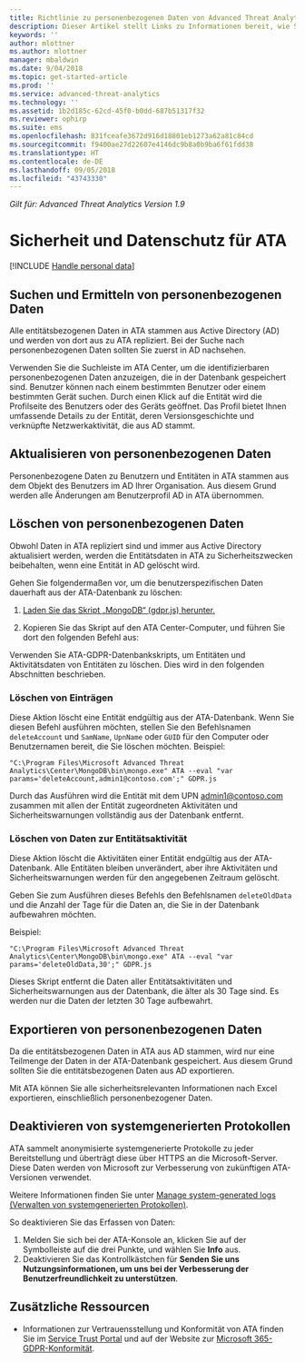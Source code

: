 ```yaml
---
title: Richtlinie zu personenbezogenen Daten von Advanced Threat Analytics | Microsoft-Dokumentation
description: Dieser Artikel stellt Links zu Informationen bereit, wie Sie private Informationen und personenbezogene Daten aus ATA löschen.
keywords: ''
author: mlottner
ms.author: mlottner
manager: mbaldwin
ms.date: 9/04/2018
ms.topic: get-started-article
ms.prod: ''
ms.service: advanced-threat-analytics
ms.technology: ''
ms.assetid: 1b2d185c-62cd-45f0-b0dd-687b51317f32
ms.reviewer: ophirp
ms.suite: ems
ms.openlocfilehash: 831fceafe3672d916d18801eb1273a62a81c84cd
ms.sourcegitcommit: f9400ae27d22607e4146dc9b8a0b9ba6f61fdd38
ms.translationtype: HT
ms.contentlocale: de-DE
ms.lasthandoff: 09/05/2018
ms.locfileid: "43743330"
---
```

*Gilt für: Advanced Threat Analytics Version 1.9*

# <a name="ata-data-security-and-privacy"></a>Sicherheit und Datenschutz für ATA

[!INCLUDE [Handle personal data](../includes/gdpr-intro-sentence.md)]

## <a name="searching-for-and-identifying-personal-data"></a>Suchen und Ermitteln von personenbezogenen Daten 

Alle entitätsbezogenen Daten in ATA stammen aus Active Directory (AD) und werden von dort aus zu ATA repliziert. Bei der Suche nach personenbezogenen Daten sollten Sie zuerst in AD nachsehen. 

Verwenden Sie die Suchleiste im ATA Center, um die identifizierbaren personenbezogenen Daten anzuzeigen, die in der Datenbank gespeichert sind. Benutzer können nach einem bestimmten Benutzer oder einem bestimmten Gerät suchen. Durch einen Klick auf die Entität wird die Profilseite des Benutzers oder des Geräts geöffnet. Das Profil bietet Ihnen umfassende Details zu der Entität, deren Versionsgeschichte und verknüpfte Netzwerkaktivität, die aus AD stammt. 

## <a name="updating-personal-data"></a>Aktualisieren von personenbezogenen Daten 

Personenbezogene Daten zu Benutzern und Entitäten in ATA stammen aus dem Objekt des Benutzers im AD Ihrer Organisation. Aus diesem Grund werden alle Änderungen am Benutzerprofil AD in ATA übernommen. 

## <a name="deleting-personal-data"></a>Löschen von personenbezogenen Daten 

Obwohl Daten in ATA repliziert sind und immer aus Active Directory aktualisiert werden, werden die Entitätsdaten in ATA zu Sicherheitszwecken beibehalten, wenn eine Entität in AD gelöscht wird. 

Gehen Sie folgendermaßen vor, um die benutzerspezifischen Daten dauerhaft aus der ATA-Datenbank zu löschen: 

1. [Laden Sie das Skript „MongoDB“ (gdpr.js) herunter.](https://aka.ms/ata-gdpr-script)  

2. Kopieren Sie das Skript auf den ATA Center-Computer, und führen Sie dort den folgenden Befehl aus: 

Verwenden Sie ATA-GDPR-Datenbankskripts, um Entitäten und Aktivitätsdaten von Entitäten zu löschen. Dies wird in den folgenden Abschnitten beschrieben.

### <a name="delete-entities"></a>Löschen von Einträgen

Diese Aktion löscht eine Entität endgültig aus der ATA-Datenbank. Wenn Sie diesen Befehl ausführen möchten, stellen Sie den Befehlsnamen `deleteAccount` und `SamName`, `UpnName` oder `GUID` für den Computer oder Benutzernamen bereit, die Sie löschen möchten. Beispiel: 

`"C:\Program Files\Microsoft Advanced Threat Analytics\Center\MongoDB\bin\mongo.exe" ATA --eval "var params='deleteAccount,admin1@contoso.com';" GDPR.js`

Durch das Ausführen wird die Entität mit dem UPN admin1@contoso.com zusammen mit allen der Entität zugeordneten Aktivitäten und Sicherheitswarnungen vollständig aus der Datenbank entfernt. 

### <a name="delete-entity-activity-data"></a>Löschen von Daten zur Entitätsaktivität

Diese Aktion löscht die Aktivitäten einer Entität endgültig aus der ATA-Datenbank. Alle Entitäten bleiben unverändert, aber ihre Aktivitäten und Sicherheitswarnungen werden für den angegebenen Zeitraum gelöscht. 

Geben Sie zum Ausführen dieses Befehls den Befehlsnamen `deleteOldData` und die Anzahl der Tage für die Daten an, die Sie in der Datenbank aufbewahren möchten. 

Beispiel: 

`"C:\Program Files\Microsoft Advanced Threat Analytics\Center\MongoDB\bin\mongo.exe" ATA --eval "var params='deleteOldData,30';" GDPR.js`

Dieses Skript entfernt die Daten aller Entitätsaktivitäten und Sicherheitswarnungen aus der Datenbank, die älter als 30 Tage sind. Es werden nur die Daten der letzten 30 Tage aufbewahrt.

## <a name="exporting-personal-data"></a>Exportieren von personenbezogenen Daten 

Da die entitätsbezogenen Daten in ATA aus AD stammen, wird nur eine Teilmenge der Daten in der ATA-Datenbank gespeichert. Aus diesem Grund sollten Sie die entitätsbezogenen Daten aus AD exportieren. 

Mit ATA können Sie alle sicherheitsrelevanten Informationen nach Excel exportieren, einschließlich personenbezogener Daten. 

 
## <a name="opt-out-of-system-generated-logs"></a>Deaktivieren von systemgenerierten Protokollen 

ATA sammelt anonymisierte systemgenerierte Protokolle zu jeder Bereitstellung und überträgt diese über HTTPS an die Microsoft-Server. Diese Daten werden von Microsoft zur Verbesserung von zukünftigen ATA-Versionen verwendet. 

Weitere Informationen finden Sie unter [Manage system-generated logs (Verwalten von systemgenerierten Protokollen)](manage-telemetry-settings.md).

So deaktivieren Sie das Erfassen von Daten:

1. Melden Sie sich bei der ATA-Konsole an, klicken Sie auf der Symbolleiste auf die drei Punkte, und wählen Sie **Info** aus. 
2. Deaktivieren Sie das Kontrollkästchen für **Senden Sie uns Nutzungsinformationen, um uns bei der Verbesserung der Benutzerfreundlichkeit zu unterstützen**. 

## <a name="additional-resources"></a>Zusätzliche Ressourcen

- Informationen zur Vertrauensstellung und Konformität von ATA finden Sie im [Service Trust Portal](https://servicetrust.microsoft.com/ViewPage/GDPRGetStarted) und auf der Website zur [Microsoft 365-GDPR-Konformität](https://docs.microsoft.com/microsoft-365/compliance/compliance-solutions-overview).
